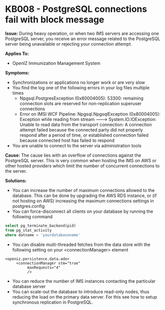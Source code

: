 # KB008 - PostgreSQL connections fail with block message

**Issue:** During heavy operation, or when two IMS servers are accessing one PostgreSQL server, you receive an error message related to the PostgreSQL server being unavailable or rejecting your connection attempt.

**Applies To:**

* OpenIZ Immunization Management System

**Symptoms:**

* Synchronizations or applications no longer work or are very slow
* You find the log one of the following errors in your log files multiple times
  * Npgsql.PostgresException \(0x80004005\): 53300: remaining connection slots are reserved for non-replication superuser connections 
  * Error on IMSI WCF Pipeline: Npgsql.NpgsqlException \(0x80004005\): Exception while reading from stream ---&gt; System.IO.IOException: Unable to read data from the transport connection: A connection attempt failed because the connected party did not properly respond after a period of time, or established connection failed because connected host has failed to respond
* You are unable to connect to the server via administration tools

**Cause:** The cause lies with an overflow of connections against the PostgreSQL server. This is very common when hosting the IMS on AWS or other hosted providers which limit the number of concurrent connections to the server.

**Solutions:**

* You can increase the number of maximum connections allowed to the database. This can be done by upgrading the AWS RDS instance, or \(if not hosting on AWS\) increasing the maximum connections settings in postgres.config
* You can force-disconnect all clients on your database by running the following command 

```sql
select pg_terminate_backend(pid)
from pg_stat_activity
where datname = 'yourdatabasename'
```

* You can disable multi-threaded fetches from the data store with the following setting on your &lt;connectionManager&gt; element

```markup
<openiz.persistence.data.ado>
     <connectionManager stm="true" 
          maxRequests="4"
          />
```

* You can reduce the number of IMS instances contacting the particular database server
* You can scale-out the database to introduce read-only nodes, thus reducing the load on the primary data server. For this see how to setup synchronous replication in PostgreSQL.

